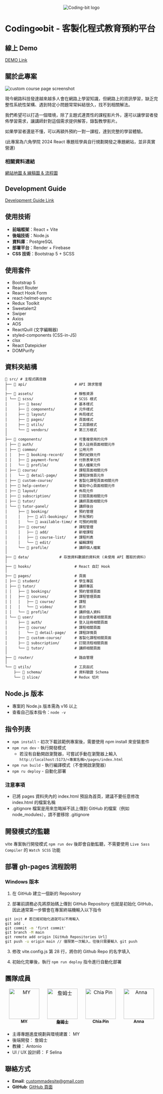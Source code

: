 ﻿<p align="center">
  <img src="https://raw.githubusercontent.com/ahmomoz/Coding-bit/refs/heads/main/assets/images/logo.svg" alt="Coding-bit logo"/>
 
</p>

# Coding∞bit - 客製化程式教育預約平台

## 線上 Demo
<a href="https://coding-8bit.site">DEMO Link</a>

## 關於此專案
![custom course page screenshot](https://github.com/ahmomoz/Coding-bit/blob/main/assets/images/custom-course-page-screenshot.png)

現今網路科技發達越來越多人會在網路上學習知識，但網路上的資訊學習，缺乏完整性系統性架構、遇到特定小問題常常糾結很久，找不到相關解法。

我們希望可以打造一個環境，除了主題式連貫性的課程影片外，還可以讓學習者發佈學習需求，讓講師針對這個需求提供解答，錄製教學影片。

如果學習者還是不懂，可以再額外預約一對一課程，達到完整的學習體驗。

(此專案為六角學院 2024 React 專題班學員自行規劃開發之專題網站，並非真實營運)

### 相關資料連結
<a href="https://miro.com/app/board/uXjVL5tHg3s=/?share_link_id=342388860444">網站地圖 & 線稿圖 & 流程圖</a>

## Development Guide
<a href="https://hackmd.io/qRg-uB1fRwm8eiczTjfoPA?view">Development Guide Link</a>

## 使用技術
* **前端框架**：React + Vite
* **後端技術**：Node.js
* **資料庫**：PostgreSQL
* **部署平台**：Render + Firebase
* **CSS 技術**：Bootstrap 5 + SCSS

## 使用套件
* Bootstrap 5
* React Router
* React Hook Form
* react-helmet-async
* Redux Toolkit
* Sweetalert2
* Swiper
* Axios
* AOS
* ReactQuill (文字編輯器)
* styled-components (CSS-in-JS)
* clsx
* React Datepicker
* DOMPurify

## 資料夾結構

```
📂 src/ # 主程式碼目錄
├── 📂 api/                      # API 請求管理
│ 
├── 📂 assets/                   # 靜態資源
│ └── 📂 scss/                   # SCSS 樣式
│     ├── 📂 base/               # 基本樣式
│     ├── 📂 components/         # 元件樣式
│     ├── 📂 layout/             # 佈局樣式
│     ├── 📂 pages/              # 頁面樣式
│     ├── 📂 utils/              # 工具類樣式
│     └── 📂 vendors/            # 第三方樣式
│
├── 📂 components/               # 可重複使用的元件
│ ├── 📂 auth/                   # 登入註冊頁面相關元件
│ ├── 📂 common/                 # 公用元件
│ │   ├── 📂 booking-record/     # 預約紀錄元件
│ │   ├── 📂 payment-form/       # 付款表單元件
│ │   └── 📂 profile/            # 個人檔案元件
│ ├── 📂 course/                 # 課程頁面相關元件
│ │   └── 📂 detail-page/        # 課程詳情頁元件
│ ├── 📂 custom-course/          # 客製化課程頁面相關元件
│ ├── 📂 help-center/            # 幫助中心頁面相關元件
│ ├── 📂 layout/                 # 佈局元件
│ ├── 📂 subscription/           # 訂閱頁面相關元件
│ ├── 📂 tutor/                  # 講師頁面相關元件
│ └── 📂 tutor-panel/            # 講師後台
│     ├── 📂 booking/            # 預約管理
│     │   ├── 📂 all-bookings/   # 所有預約
│     │   └── 📂 available-time/ # 可預約時間
│     ├── 📂 course/             # 課程管理
│     │   ├── 📂 add/            # 新增課程
│     │   ├── 📂 course-list/    # 課程列表
│     │   └── 📂 edit/           # 編輯課程
│     └── 📂 profile/            # 講師個人檔案
│
├── 📂 data/              # 存放資料數據的資料夾 (未使用 API 獲取的資料)
│
├── 📂 hooks/                    # React 自訂 Hook
│
├── 📂 pages/                    # 頁面
│ ├── 📂 student/                # 學生專區
│ ├── 📂 tutor/                  # 講師專區
│ │   ├── 📂 bookings/           # 預約管理頁面
│ │   ├── 📂 courses/            # 課程管理頁面
│ │   │   ├── 📂 course/         # 課程
│ │   │   └── 📂 video/          # 影片
│ │   └── 📂 profile/            # 講師個人資料
│ └── 📂 user/                   # 前台使用者相關頁面
│     ├── 📂 auth/               # 登入註冊相關頁面
│     ├── 📂 course/             # 課程相關頁面
│     │   └── 📂 detail-page/    # 課程詳情頁
│     ├── 📂 custom-course/      # 客製化課程相關頁面
│     ├── 📂 subscription/       # 訂閱流程相關頁面
│     └── 📂 tutor/              # 講師相關頁面
│
├── 📂 router/                   # 路由管理
│
└── 📂 utils/                    # 工具函式
    ├── 📂 schema/               # 資料驗證 Schema
    └── 📂 slice/                # Redux 切片
```

## Node.js 版本

- 專案的 Node.js 版本需為 v16 以上
- 查看自己版本指令：`node -v`

## 指令列表

- `npm install` - 初次下載該範例專案後，需要使用 npm install 來安裝套件
- `npm run dev` - 執行開發模式
  - 若沒有自動開啟瀏覽器，可嘗試手動在瀏覽器上輸入
    `http://localhost:5173/<專案名稱>/pages/index.html`
- `npm run build` - 執行編譯模式（不會開啟瀏覽器）
- `npm ru deploy` - 自動化部署

### 注意事項

- 已將 pages 資料夾內的 index.html 預設為首頁，建議不要任意修改 index.html 的檔案名稱
- .gitignore 檔案是用來忽略掉不該上傳到 GitHub 的檔案（例如 node_modules），請不要移除 .gitignore

## 開發模式的監聽

vite 專案執行開發模式 `npm run dev` 後即會自動監聽，不需要使用 `Live Sass Compiler` 的 `Watch SCSS` 功能

## 部署 gh-pages 流程說明

### Windows 版本

1. 在 GitHub 建立一個新的 Repository

2. 部署前請務必先將原始碼上傳到 GitHub Repository 也就是初始化 GitHub，因此通常第一步驟會在專案終端機輸入以下指令

```cmd
git init # 若已經初始化過就可以不用輸入
git add .
git commit -m 'first commit'
git branch -M main
git remote add origin [GitHub Repositories Url]
git push -u origin main // 僅限第一次輸入，往後只需要輸入 git push
```

3. 修改 vite.config.js 第 28 行，將你的 Github Repo 的名字填入

4. 初始化完畢後，執行 `npm run deploy` 指令進行自動化部署

## 團隊成員

<table>
  <tbody style="border: none"> 
     <tr style="border: none;">
        <td align="center" valign="top" width="14.28%" style="border:none"><a href="https://github.com/ahmomoz"><img src="https://avatars.githubusercontent.com/u/134830436?v=4" width="100px;" alt="MY"/><br /><sub><b>MY</b></sub></a></td>
        <td align="center" valign="top" width="14.28%" style="border:none"><a href="https://github.com/z111048"><img src="https://avatars.githubusercontent.com/u/147981540?v=4" width="100px;" alt="詹姆士"/><br /><sub><b>詹姆士</b></sub></a></td>
        <td align="center" valign="top" width="14.28%" style="border:none"><a href="https://github.com/joker-cat"><img src="https://avatars.githubusercontent.com/u/67618773?v=4" width="100px;" alt="Chia Pin"/><br /><sub><b>Chia Pin</b></sub></a></td>
        <td align="center" valign="top" width="14.28%" style="border:none"><a href="https://github.com/annnnangan"><img src="https://avatars.githubusercontent.com/u/110728860?v=4" width="100px;" alt="Anna"/><br /><sub><b>Anna</b></sub></a></td>
    <tr>
  </tbody>
</table>

* 主導專題進度規劃與環境建置： MY
* 後端開發： 詹姆士
* 教練： Antonio
* UI / UX 設計師： F Selina

## 聯絡方式

- **Email**: custommadesite@gmail.com
- **GitHub**: [GitHub 頁面](https://github.com/ahmomoz/Coding-8bit)
